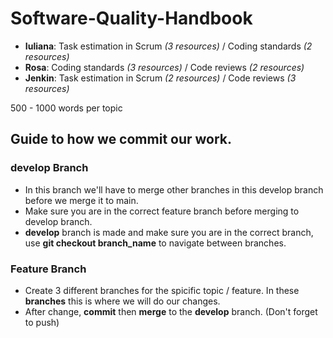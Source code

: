 # Software-Quality-Handbook

- **Iuliana**: Task estimation in Scrum _(3 resources)_ / Coding standards _(2 resources)_
- **Rosa**: Coding standards _(3 resources)_ / Code reviews _(2 resources)_
- **Jenkin**: Task estimation in Scrum _(2 resources)_ / Code reviews _(3 resources)_

500 - 1000 words per topic

## Guide to how we commit our work.

### develop Branch

- In this branch we'll have to merge other branches in this develop branch before we merge it to main.
- Make sure you are in the correct feature branch before merging to develop branch.
- **develop** branch is made and make sure you are in the correct branch, use **git checkout branch_name** to navigate between branches.

### Feature Branch

- Create 3 different branches for the spicific topic / feature. In these **branches** this is where we will do our changes.
- After change, **commit** then **merge** to the **develop** branch. (Don't forget to push)
